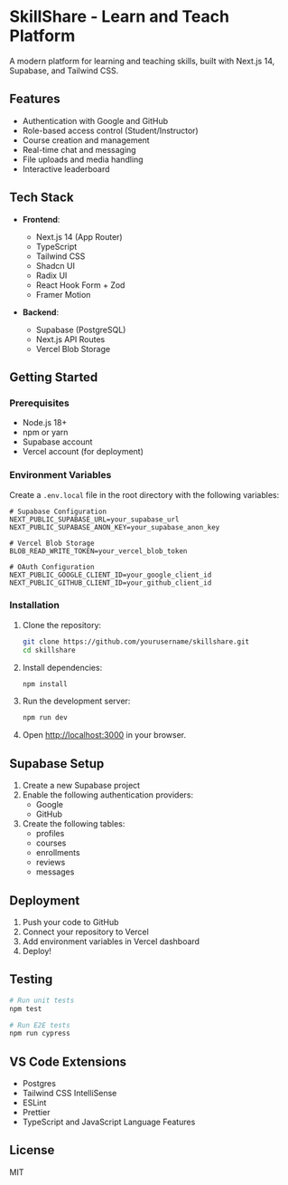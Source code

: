 # SkillShare - Learn and Teach Platform

A modern platform for learning and teaching skills, built with Next.js 14, Supabase, and Tailwind CSS.

## Features

- Authentication with Google and GitHub
- Role-based access control (Student/Instructor)
- Course creation and management
- Real-time chat and messaging
- File uploads and media handling
- Interactive leaderboard

## Tech Stack

- **Frontend**:
  - Next.js 14 (App Router)
  - TypeScript
  - Tailwind CSS
  - Shadcn UI
  - Radix UI
  - React Hook Form + Zod
  - Framer Motion

- **Backend**:
  - Supabase (PostgreSQL)
  - Next.js API Routes
  - Vercel Blob Storage

## Getting Started

### Prerequisites

- Node.js 18+
- npm or yarn
- Supabase account
- Vercel account (for deployment)

### Environment Variables

Create a `.env.local` file in the root directory with the following variables:

```env
# Supabase Configuration
NEXT_PUBLIC_SUPABASE_URL=your_supabase_url
NEXT_PUBLIC_SUPABASE_ANON_KEY=your_supabase_anon_key

# Vercel Blob Storage
BLOB_READ_WRITE_TOKEN=your_vercel_blob_token

# OAuth Configuration
NEXT_PUBLIC_GOOGLE_CLIENT_ID=your_google_client_id
NEXT_PUBLIC_GITHUB_CLIENT_ID=your_github_client_id
```

### Installation

1. Clone the repository:
   ```bash
   git clone https://github.com/yourusername/skillshare.git
   cd skillshare
   ```

2. Install dependencies:
   ```bash
   npm install
   ```

3. Run the development server:
   ```bash
   npm run dev
   ```

4. Open [http://localhost:3000](http://localhost:3000) in your browser.

## Supabase Setup

1. Create a new Supabase project
2. Enable the following authentication providers:
   - Google
   - GitHub
3. Create the following tables:
   - profiles
   - courses
   - enrollments
   - reviews
   - messages

## Deployment

1. Push your code to GitHub
2. Connect your repository to Vercel
3. Add environment variables in Vercel dashboard
4. Deploy!

## Testing

```bash
# Run unit tests
npm test

# Run E2E tests
npm run cypress
```

## VS Code Extensions

- Postgres
- Tailwind CSS IntelliSense
- ESLint
- Prettier
- TypeScript and JavaScript Language Features

## License

MIT 
